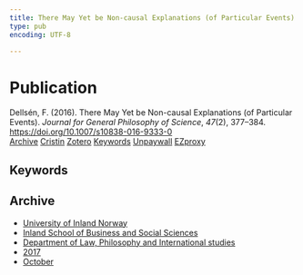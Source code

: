 ```yaml
---
title: There May Yet be Non-causal Explanations (of Particular Events)
type: pub
encoding: UTF-8

---
```

<h1>Publication</h1>
<article id="csl-bib-container-7QBQLKW9" class="csl-bib-container">
  <div class="csl-bib-body"> <div class="csl-entry">Dellsén, F. (2016). There May Yet be Non-causal Explanations (of Particular Events). <i>Journal for General Philosophy of Science</i>, <i>47</i>(2), 377–384. <a href="https://doi.org/10.1007/s10838-016-9333-0">https://doi.org/10.1007/s10838-016-9333-0</a></div> </div>
  <div class="csl-bib-buttons">
    <a href="#taxonomy-article-7QBQLKW9" alt="archive" class="csl-bib-button">Archive</a>
    <a href="https://app.cristin.no/results/show.jsf?id=1503964" alt="Cristin" class="csl-bib-button">Cristin</a>
    <a href="http://zotero.org/groups/5881554/items/7QBQLKW9" alt="Zotero" class="csl-bib-button">Zotero</a>
    <a href="#keywords-article-7QBQLKW9" alt="keywords" class="csl-bib-button">Keywords</a>
    <a href="https://researchrepository.ucd.ie/bitstream/10197/8169/1/DELTMY-2.1.pdf" alt="Unpaywall" class="csl-bib-button">Unpaywall</a>
    <a href="https://researchrepository.ucd.ie/bitstream/10197/8169/1/DELTMY-2.1.pdf" alt="EZproxy" class="csl-bib-button">EZproxy</a>
  </div>
  <div id="csl-bib-meta-container-7QBQLKW9"></div>
</article>
<div id="csl-bib-meta-7QBQLKW9" class="csl-bib-meta">
  <article id="keywords-article-7QBQLKW9" class="keywords-article">
    <h1>Keywords</h1>
    
  </article>
  <article id="taxonomy-article-7QBQLKW9" class="taxonomy-article">
    <h1>Archive</h1>
    <ul>
      <li>
        <a href="/en/archive/?key=3DCRN523">University of Inland Norway</a>
      </li>
      <li>
        <a href="/en/archive/?key=DU8Q9LN9">Inland School of Business and Social Sciences</a>
      </li>
      <li>
        <a href="/en/archive/?key=ITYAG68H">Department of Law, Philosophy and International studies</a>
      </li>
      <li>
        <a href="/en/archive/?key=XDLKZVSJ">2017</a>
      </li>
      <li>
        <a href="/en/archive/?key=W8I2DF74">October</a>
      </li>
    </ul>
  </article>
</div>
